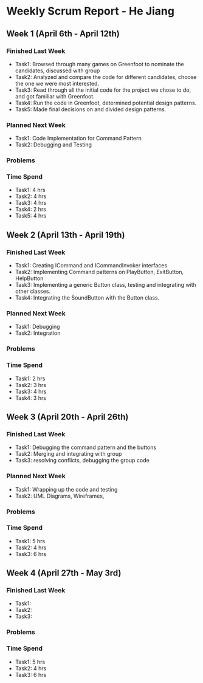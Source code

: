 # Weekly Scrum Report - He Jiang

## Week 1 (April 6th - April 12th)

### Finished Last Week 
- Task1: Browsed through many games on Greenfoot to nominate the candidates, discussed with group 
- Task2: Analyzed and compare the code for different candidates, choose the one we were most interested.
- Task3: Read through all the initial code for the project we chose to do, and got familiar with Greenfoot.
- Task4: Run the code in Greenfoot, determined potential design patterns.
- Task5: Made final decisions on and divided design patterns.

### Planned Next Week 
- Task1: Code Implementation for Command Pattern
- Task2: Debugging and Testing

### Problems

### Time Spend

- Task1: 4 hrs
- Task2: 4 hrs
- Task3: 4 hrs
- Task4: 2 hrs
- Task5: 4 hrs

## Week 2 (April 13th - April 19th)

### Finished Last Week 
- Task1: Creating ICommand and ICommandInvoker interfaces
- Task2: Implementing Command patterns on PlayButton, ExitButton, HelpButton 
- Task3: Implementing a generic Button class, testing and integrating with other classes.
- Task4: Integrating the SoundButton with the Button class.

### Planned Next Week 
- Task1: Debugging
- Task2: Integration

### Problems

### Time Spend

- Task1: 2 hrs
- Task2: 3 hrs
- Task3: 4 hrs
- Task4: 3 hrs


## Week 3 (April 20th - April 26th)

### Finished Last Week 
- Task1: Debugging the command pattern and the buttons
- Task2: Merging and integrating with group
- Task3: resolving conflicts, debugging the group code

### Planned Next Week 
- Task1: Wrapping up the code and testing
- Task2: UML Diagrams, Wireframes, 

### Problems

### Time Spend
- Task1: 5 hrs
- Task2: 4 hrs
- Task3: 6 hrs

## Week 4 (April 27th - May 3rd)

### Finished Last Week 
- Task1: 
- Task2: 
- Task3: 

### Problems

### Time Spend
- Task1: 5 hrs
- Task2: 4 hrs
- Task3: 6 hrs
